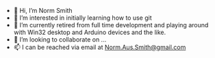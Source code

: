 - 👋 Hi, I’m Norm Smith
- 👀 I’m interested in initially learning how to use git
- 🌱 I’m currently retired from full time development and playing around with Win32 desktop and Arduino devices and the like.
- 💞️ I’m looking to collaborate on ...
- 📫 I can be reached via email at Norm.Aus.Smith@gmail.com

<!---
NormAusSmith/NormAusSmith is a ✨ special ✨ repository because its `README.md` (this file) appears on your GitHub profile.
You can click the Preview link to take a look at your changes.
--->
